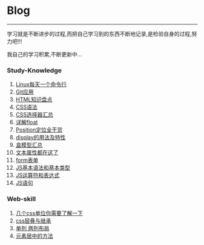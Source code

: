 # Blog
***
学习就是不断进步的过程,而把自己学习到的东西不断地记录,是检验自身的过程,努力吧!!!

我自己的学习积累,不断更新中...

### Study-Knowledge

1. [Linux每天一个命令行](https://github.com/yym-yumeng123/Blog/issues/1)
2. [Git应用](https://github.com/yym-yumeng123/Blog/issues/3)
3. [HTML知识盘点](https://github.com/yym-yumeng123/Blog/issues/4)
4. [CSS语法](https://github.com/yym-yumeng123/Blog/issues/5)
5. [CSS选择器汇总](https://github.com/yym-yumeng123/Blog/issues/6)
6. [详解float](https://github.com/yym-yumeng123/Blog/issues/9)
7. [Position定位全干货 ](https://github.com/yym-yumeng123/Blog/issues/10)
8. [display的用法及特性](https://github.com/yym-yumeng123/Blog/issues/13)
9. [盒模型汇总](https://github.com/yym-yumeng123/Blog/issues/14)
10. [文本属性都在这了](https://github.com/yym-yumeng123/Blog/issues/16)
11. [form表单](https://github.com/yym-yumeng123/Blog/issues/17)
12. [JS基本语法和基本类型](https://github.com/yym-yumeng123/Blog/issues/18)
13. [JS运算符和表达式](https://github.com/yym-yumeng123/Blog/issues/19)
14. [JS语句](https://github.com/yym-yumeng123/Blog/issues/20)
### Web-skill

1. [几个css单位你需要了解一下](https://github.com/yym-yumeng123/Blog/issues/7)
2. [css层叠与继承](https://github.com/yym-yumeng123/Blog//issues/8)
3. [单列 两列布局](https://github.com/yym-yumeng123/Blog//issues/11)
4. [元素居中的方法](https://github.com/yym-yumeng123/Blog/issues/12)
